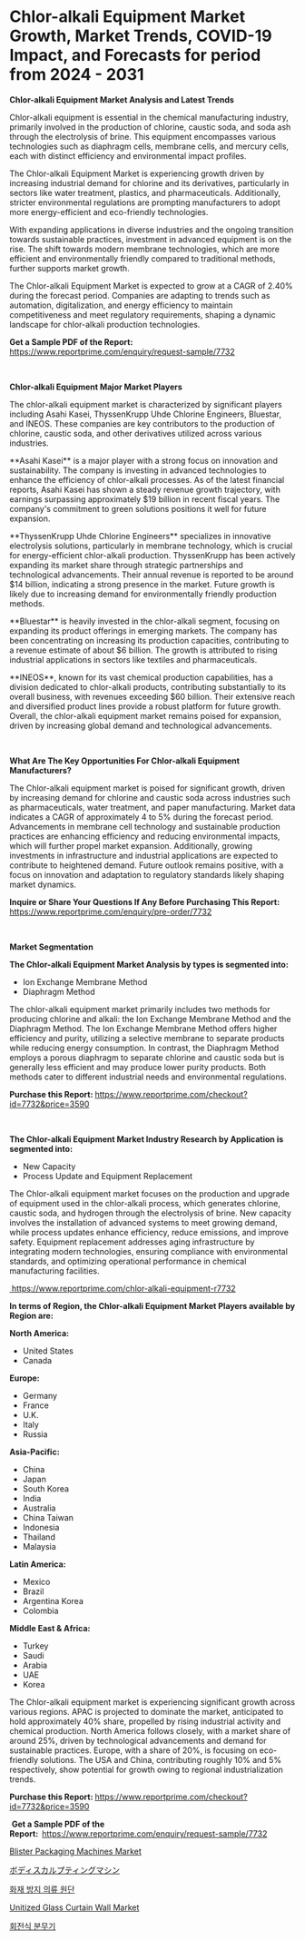<p><h1>Chlor-alkali Equipment Market Growth, Market Trends, COVID-19 Impact, and Forecasts for period from 2024 - 2031</h1></p><p><strong>Chlor-alkali Equipment Market Analysis and Latest Trends</strong></p>
<p><p>Chlor-alkali equipment is essential in the chemical manufacturing industry, primarily involved in the production of chlorine, caustic soda, and soda ash through the electrolysis of brine. This equipment encompasses various technologies such as diaphragm cells, membrane cells, and mercury cells, each with distinct efficiency and environmental impact profiles.</p><p>The Chlor-alkali Equipment Market is experiencing growth driven by increasing industrial demand for chlorine and its derivatives, particularly in sectors like water treatment, plastics, and pharmaceuticals. Additionally, stricter environmental regulations are prompting manufacturers to adopt more energy-efficient and eco-friendly technologies.</p><p>With expanding applications in diverse industries and the ongoing transition towards sustainable practices, investment in advanced equipment is on the rise. The shift towards modern membrane technologies, which are more efficient and environmentally friendly compared to traditional methods, further supports market growth. </p><p>The Chlor-alkali Equipment Market is expected to grow at a CAGR of 2.40% during the forecast period. Companies are adapting to trends such as automation, digitalization, and energy efficiency to maintain competitiveness and meet regulatory requirements, shaping a dynamic landscape for chlor-alkali production technologies.</p></p>
<p><strong>Get a Sample PDF of the Report:&nbsp;</strong> <a href="https://www.reportprime.com/enquiry/request-sample/7732">https://www.reportprime.com/enquiry/request-sample/7732</a></p>
<p>&nbsp;</p>
<p><strong>Chlor-alkali Equipment Major Market Players</strong></p>
<p><p>The chlor-alkali equipment market is characterized by significant players including Asahi Kasei, ThyssenKrupp Uhde Chlorine Engineers, Bluestar, and INEOS. These companies are key contributors to the production of chlorine, caustic soda, and other derivatives utilized across various industries.</p><p>**Asahi Kasei** is a major player with a strong focus on innovation and sustainability. The company is investing in advanced technologies to enhance the efficiency of chlor-alkali processes. As of the latest financial reports, Asahi Kasei has shown a steady revenue growth trajectory, with earnings surpassing approximately $19 billion in recent fiscal years. The company's commitment to green solutions positions it well for future expansion.</p><p>**ThyssenKrupp Uhde Chlorine Engineers** specializes in innovative electrolysis solutions, particularly in membrane technology, which is crucial for energy-efficient chlor-alkali production. ThyssenKrupp has been actively expanding its market share through strategic partnerships and technological advancements. Their annual revenue is reported to be around $14 billion, indicating a strong presence in the market. Future growth is likely due to increasing demand for environmentally friendly production methods.</p><p>**Bluestar** is heavily invested in the chlor-alkali segment, focusing on expanding its product offerings in emerging markets. The company has been concentrating on increasing its production capacities, contributing to a revenue estimate of about $6 billion. The growth is attributed to rising industrial applications in sectors like textiles and pharmaceuticals.</p><p>**INEOS**, known for its vast chemical production capabilities, has a division dedicated to chlor-alkali products, contributing substantially to its overall business, with revenues exceeding $60 billion. Their extensive reach and diversified product lines provide a robust platform for future growth. Overall, the chlor-alkali equipment market remains poised for expansion, driven by increasing global demand and technological advancements.</p></p>
<p>&nbsp;</p>
<p><strong>What Are The Key Opportunities For Chlor-alkali Equipment Manufacturers?</strong></p>
<p><p>The Chlor-alkali equipment market is poised for significant growth, driven by increasing demand for chlorine and caustic soda across industries such as pharmaceuticals, water treatment, and paper manufacturing. Market data indicates a CAGR of approximately 4 to 5% during the forecast period. Advancements in membrane cell technology and sustainable production practices are enhancing efficiency and reducing environmental impacts, which will further propel market expansion. Additionally, growing investments in infrastructure and industrial applications are expected to contribute to heightened demand. Future outlook remains positive, with a focus on innovation and adaptation to regulatory standards likely shaping market dynamics.</p></p>
<p><strong>Inquire or Share Your Questions If Any Before Purchasing This Report:</strong> <a href="https://www.reportprime.com/enquiry/pre-order/7732">https://www.reportprime.com/enquiry/pre-order/7732</a></p>
<p>&nbsp;</p>
<p><strong>Market Segmentation</strong></p>
<p><strong>The Chlor-alkali Equipment Market Analysis by types is segmented into:</strong></p>
<p><ul><li>Ion Exchange Membrane Method</li><li>Diaphragm Method</li></ul></p>
<p><p>The chlor-alkali equipment market primarily includes two methods for producing chlorine and alkali: the Ion Exchange Membrane Method and the Diaphragm Method. The Ion Exchange Membrane Method offers higher efficiency and purity, utilizing a selective membrane to separate products while reducing energy consumption. In contrast, the Diaphragm Method employs a porous diaphragm to separate chlorine and caustic soda but is generally less efficient and may produce lower purity products. Both methods cater to different industrial needs and environmental regulations.</p></p>
<p><strong>Purchase this Report:&nbsp;</strong><a href="https://www.reportprime.com/checkout?id=7732&price=3590">https://www.reportprime.com/checkout?id=7732&price=3590</a></p>
<p>&nbsp;</p>
<p><strong>The Chlor-alkali Equipment Market Industry Research by Application is segmented into:</strong></p>
<p><ul><li>New Capacity</li><li>Process Update and Equipment Replacement</li></ul></p>
<p><p>The Chlor-alkali equipment market focuses on the production and upgrade of equipment used in the chlor-alkali process, which generates chlorine, caustic soda, and hydrogen through the electrolysis of brine. New capacity involves the installation of advanced systems to meet growing demand, while process updates enhance efficiency, reduce emissions, and improve safety. Equipment replacement addresses aging infrastructure by integrating modern technologies, ensuring compliance with environmental standards, and optimizing operational performance in chemical manufacturing facilities.</p></p>
<p><a href="https://www.reportprime.com/chlor-alkali-equipment-r7732">&nbsp;https://www.reportprime.com/chlor-alkali-equipment-r7732</a></p>
<p><strong>In terms of Region, the Chlor-alkali Equipment Market Players available by Region are:</strong></p>
<p>
    <p> <strong> North America: </strong>
        <ul>
            <li>United States</li>
            <li>Canada</li>
        </ul>
        </p> 
    <p> <strong> Europe: </strong>
        <ul>
            <li>Germany</li>
            <li>France</li>
            <li>U.K.</li>
            <li>Italy</li>
            <li>Russia</li>
        </ul>
        </p> 
    <p> <strong> Asia-Pacific: </strong>
        <ul>
            <li>China</li>
            <li>Japan</li>
            <li>South Korea</li>
            <li>India</li>
            <li>Australia</li>
            <li>China Taiwan</li>
            <li>Indonesia</li>
            <li>Thailand</li>
            <li>Malaysia</li>
        </ul>
        </p> 
    <p> <strong> Latin America: </strong>
        <ul>
            <li>Mexico</li>
            <li>Brazil</li>
            <li>Argentina Korea</li>
            <li>Colombia</li>
        </ul>
        </p> 
    <p> <strong> Middle East & Africa: </strong>
        <ul>
            <li>Turkey</li>
            <li>Saudi</li>
            <li>Arabia</li>
            <li>UAE</li>
            <li>Korea</li>
        </ul>
    </p>
    </p>
<p><p>The Chlor-alkali equipment market is experiencing significant growth across various regions. APAC is projected to dominate the market, anticipated to hold approximately 40% share, propelled by rising industrial activity and chemical production. North America follows closely, with a market share of around 25%, driven by technological advancements and demand for sustainable practices. Europe, with a share of 20%, is focusing on eco-friendly solutions. The USA and China, contributing roughly 10% and 5% respectively, show potential for growth owing to regional industrialization trends.</p></p>
<p><strong>Purchase this Report: </strong><a href="https://www.reportprime.com/checkout?id=7732&price=3590">https://www.reportprime.com/checkout?id=7732&price=3590</a></p>
<p>&nbsp;<strong>Get a Sample PDF of the Report:&nbsp;&nbsp;</strong><a href="https://www.reportprime.com/enquiry/request-sample/7732">https://www.reportprime.com/enquiry/request-sample/7732</a></p>
<p><strong></strong></p>
<p><p><a href="https://github.com/BesaLoshi2000/Market-Research-Report-List-1/blob/main/blister-packaging-machines-market.md">Blister Packaging Machines Market</a></p><p><a href="https://medium.com/@cryptoasu_20150/body-sculpting-machine-market-%E3%81%AE%E3%82%B0%E3%83%AD%E3%83%BC%E3%83%90%E3%83%AB%E5%B8%82%E5%A0%B4%E6%A6%82%E8%A6%81%E3%81%AF-%E4%B8%96%E7%95%8C%E3%81%8A%E3%82%88%E3%81%B3%E4%B8%BB%E8%A6%81%E5%B8%82%E5%A0%B4%E3%81%AB%E3%81%8A%E3%81%91%E3%82%8B%E6%A5%AD%E7%95%8C%E3%81%AB%E5%BD%B1%E9%9F%BF%E3%82%92%E4%B8%8E%E3%81%88%E3%82%8B%E4%B8%BB%E8%A6%81%E3%81%AA%E3%83%88%E3%83%AC%E3%83%B3%E3%83%89%E3%81%AB%E3%81%A4%E3%81%84%E3%81%A6-%E7%8B%AC%E8%87%AA%E3%81%AE%E8%A6%96%E7%82%B9%E3%82%92%E6%8F%90%E4%BE%9B%E3%81%97%E3%81%BE%E3%81%99-3c3889b6f508">ボディスカルプティングマシン</a></p><p><a href="https://medium.com/@deangaylotyrd8909867/%EC%84%B8%EA%B3%84-anti-fire-clothing-fabrics-market-%EC%9D%80-2024%EC%97%90%EC%84%9C-2031%EB%A1%9C-%EC%97%B0%ED%8F%89%EA%B7%A0-%EC%A6%9D%EA%B0%80%EC%9C%A8%EC%9D%84-%EB%B3%B4%EC%9D%BC-%EA%B2%83%EC%9C%BC%EB%A1%9C-%EC%98%88%EC%83%81%EB%90%A9%EB%8B%88%EB%8B%A4-8a4493c7a324">화재 방지 의류 원단</a></p><p><a href="https://www.linkedin.com/pulse/what-influencing-future-unitized-glass-curtain-wall-market-yvlbf?trackingId=eLomMcTRQOeONpauXwPxPg%3D%3D">Unitized Glass Curtain Wall Market</a></p><p><a href="https://medium.com/@deangaylotyrd8909867/%EC%84%B8%EA%B3%84-rotary-atomizer-market-%EC%9D%80-2024%EC%97%90%EC%84%9C-2031%EB%A1%9C-%EC%97%B0%ED%8F%89%EA%B7%A0-%EC%A6%9D%EA%B0%80%EC%9C%A8%EC%9D%84-%EB%B3%B4%EC%9D%BC-%EA%B2%83%EC%9C%BC%EB%A1%9C-%EC%98%88%EC%83%81%EB%90%A9%EB%8B%88%EB%8B%A4-c202daf3aaca">회전식 분무기</a></p></p>